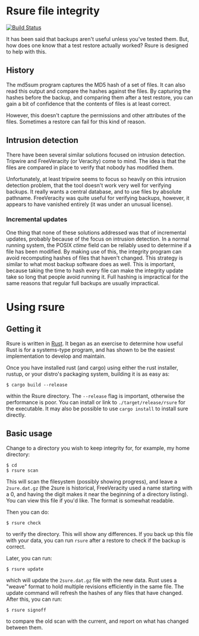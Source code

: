 # Rsure file integrity

[![Build Status](https://travis-ci.org/d3zd3z/rsure.svg?branch=master)](https://travis-ci.org/d3zd3z/rsure)

It has been said that backups aren't useful unless you've tested them.
But, how does one know that a test restore actually worked?  Rsure is
designed to help with this.

## History

The md5sum program captures the MD5 hash of a set of files.  It can
also read this output and compare the hashes against the files.  By
capturing the hashes before the backup, and comparing them after a
test restore, you can gain a bit of confidence that the contents of
files is at least correct.

However, this doesn't capture the permissions and other attributes of
the files.  Sometimes a restore can fail for this kind of reason.

## Intrusion detection

There have been several similar solutions focused on intrusion
detection.  Tripwire and FreeVeracity (or Veracity) come to mind.  The
idea is that the files are compared in place to verify that nobody has
modified them.

Unfortunately, at least tripwire seems to focus so heavily on this
intrusion detection problem, that the tool doesn't work very well for
verifying backups.  It really wants a central database, and to use
files by absolute pathname.  FreeVeracity was quite useful for
verifying backups, however, it appears to have vanished entirely (it
was under an unusual license).

### Incremental updates

One thing that none of these solutions addressed was that of
incremental updates, probably because of the focus on intrusion
detection.  In a normal running system, the POSIX *ctime* field can be
reliably used to determine if a file has been modified.  By making use
of this, the integrity program can avoid recomputing hashes of files
that haven't changed.  This strategy is similar to what most backup
software does as well.  This is important, because taking the time to
hash every file can make the integrity update take so long that people
avoid running it.  Full hashing is impractical for the same reasons
that regular full backups are usually impractical.

# Using rsure

## Getting it

Rsure is written in [Rust][rust].  It began as
an exercise to determine how useful Rust is for a systems-type
program, and has shown to be the easiest implementation to develop and
maintain.

[rust]: http://www.rust-lang.org/ "The Rust Programming Language"

Once you have installed rust (and cargo) using either the rust
installer, rustup, or your distro's packaging system, building it is
as easy as:

```shell
$ cargo build --release
```

within the Rsure directory.  The `--release` flag is important,
otherwise the performance is poor.  You can install or link to
`./target/release/rsure` for the executable.  It may also be possible
to use `cargo install` to install sure directly.

## Basic usage

Change to a directory you wish to keep integrity for, for example, my
home directory:

```shell
$ cd
$ rsure scan
```

This will scan the filesystem (possibly showing progress), and leave a
`2sure.dat.gz` (the 2sure is historical, FreeVeracity used a name
starting with a 0, and having the digit makes it near the beginning of
a directory listing).  You can view this file if you'd like.  The
format is somewhat readable.

Then you can do:

```shell
$ rsure check
```

to verify the directory.  This will show any differences.  If you back
up this file with your data, you can run `rsure` after a restore to
check if the backup is correct.

Later, you can run:

```shell
$ rsure update
```

which will update the `2sure.dat.gz` file with the new data.  Rust
uses a "weave" format to hold multiple revisions efficiently in the
same file.  The update command will refresh the hashes of any files
that have changed.  After this, you can run:

```shell
$ rsure signoff
```

to compare the old scan with the current, and report on what has
changed between them.
